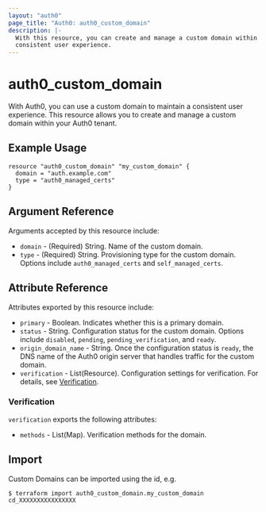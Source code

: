 ```yaml
---
layout: "auth0"
page_title: "Auth0: auth0_custom_domain"
description: |-
  With this resource, you can create and manage a custom domain within your Auth0 tenant in order to maintain a
  consistent user experience.
---
```


# auth0_custom_domain

With Auth0, you can use a custom domain to maintain a consistent user experience. This resource allows you to create and
manage a custom domain within your Auth0 tenant.

## Example Usage

```hcl
resource "auth0_custom_domain" "my_custom_domain" {
  domain = "auth.example.com"
  type = "auth0_managed_certs"
}
```

## Argument Reference

Arguments accepted by this resource include:

* `domain` - (Required) String. Name of the custom domain. 
* `type` - (Required) String. Provisioning type for the custom domain. Options include `auth0_managed_certs` and `self_managed_certs`.


## Attribute Reference

Attributes exported by this resource include:

* `primary` - Boolean. Indicates whether this is a primary domain.
* `status` - String. Configuration status for the custom domain. Options include `disabled`, `pending`, `pending_verification`, and `ready`.
* `origin_domain_name` - String. Once the configuration status is `ready`, the DNS name of the Auth0 origin server that handles traffic for the custom domain.
* `verification` - List(Resource). Configuration settings for verification. For details, see [Verification](#verification).

### Verification

`verification` exports the following attributes:

* `methods` - List(Map). Verification methods for the domain.

## Import

Custom Domains can be imported using the id, e.g.

```shell
$ terraform import auth0_custom_domain.my_custom_domain cd_XXXXXXXXXXXXXXXX
```
